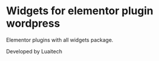 # Widgets for elementor plugin wordpress

Elementor plugins with all widgets package.

Developed by Luaitech
